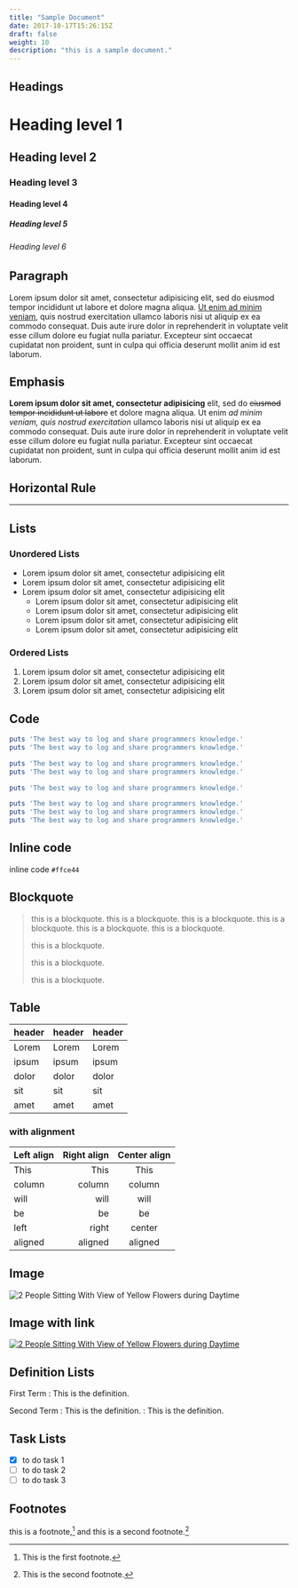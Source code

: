 ```yaml
---
title: "Sample Document"
date: 2017-10-17T15:26:15Z
draft: false
weight: 10
description: "this is a sample document."
---
```


## Headings

# Heading level 1
## Heading level 2
### Heading level 3
#### Heading level 4
##### Heading level 5
###### Heading level 6

## Paragraph

Lorem ipsum dolor sit amet, consectetur adipisicing elit, sed do eiusmod tempor incididunt ut labore et dolore magna aliqua. [Ut enim ad minim veniam](https://github.com/thingsym/hugo-theme-techdoc), quis nostrud exercitation ullamco laboris nisi ut aliquip ex ea commodo consequat. Duis aute irure dolor in reprehenderit in voluptate velit esse cillum dolore eu fugiat nulla pariatur. Excepteur sint occaecat cupidatat non proident, sunt in culpa qui officia deserunt mollit anim id est laborum.

## Emphasis

**Lorem ipsum dolor sit amet, consectetur adipisicing** elit, sed do ~~eiusmod tempor incididunt ut labore~~ et dolore magna aliqua. Ut enim *ad minim veniam, quis nostrud exercitation* ullamco laboris nisi ut aliquip ex ea commodo consequat. Duis aute irure dolor in reprehenderit in voluptate velit esse cillum dolore eu fugiat nulla pariatur. Excepteur sint occaecat cupidatat non proident, sunt in culpa qui officia deserunt mollit anim id est laborum.

## Horizontal Rule

---

## Lists

### Unordered Lists

* Lorem ipsum dolor sit amet, consectetur adipisicing elit
* Lorem ipsum dolor sit amet, consectetur adipisicing elit
* Lorem ipsum dolor sit amet, consectetur adipisicing elit
    * Lorem ipsum dolor sit amet, consectetur adipisicing elit
    * Lorem ipsum dolor sit amet, consectetur adipisicing elit
    * Lorem ipsum dolor sit amet, consectetur adipisicing elit
    * Lorem ipsum dolor sit amet, consectetur adipisicing elit

### Ordered Lists

1. Lorem ipsum dolor sit amet, consectetur adipisicing elit
2. Lorem ipsum dolor sit amet, consectetur adipisicing elit
3. Lorem ipsum dolor sit amet, consectetur adipisicing elit

## Code

```ruby
puts 'The best way to log and share programmers knowledge.'
puts 'The best way to log and share programmers knowledge.'

puts 'The best way to log and share programmers knowledge.'
puts 'The best way to log and share programmers knowledge.'

puts 'The best way to log and share programmers knowledge.'

puts 'The best way to log and share programmers knowledge.'
puts 'The best way to log and share programmers knowledge.'
puts 'The best way to log and share programmers knowledge.'
```

## Inline code

inline code `#ffce44`

## Blockquote

> this is a blockquote. this is a blockquote. this is a blockquote. this is a blockquote. this is a blockquote. this is a blockquote.
>
> this is a blockquote.
>
> this is a blockquote.
>
> this is a blockquote.

## Table

| header | header | header |
|------------|-------------|--------------|
| Lorem      | Lorem       | Lorem        |
| ipsum      | ipsum       | ipsum        |
| dolor      | dolor       | dolor        |
| sit        | sit         | sit          |
| amet       | amet        | amet         |

### with alignment

| Left align | Right align | Center align |
|:-----------|------------:|:------------:|
| This       | This        | This         |
| column     | column      | column       |
| will       | will        | will         |
| be         | be          | be           |
| left       | right       | center       |
| aligned    | aligned     | aligned      |

## Image

![2 People Sitting With View of Yellow Flowers during Daytime](../images/pexels-photo-196666.jpeg "sample")


## Image with link

[![2 People Sitting With View of Yellow Flowers during Daytime](../images/pexels-photo-196666.jpeg)](https://www.pexels.com/photo/2-people-sitting-with-view-of-yellow-flowers-during-daytime-196666/)


## Definition Lists

First Term
: This is the definition.

Second Term
: This is the definition.
: This is the definition.

## Task Lists

- [x] to do task 1
- [ ] to do task 2
- [ ] to do task 3

## Footnotes

this is a footnote,[^1] and this is a second footnote.[^2]

[^1]: This is the first footnote.
[^2]: This is the second footnote.
